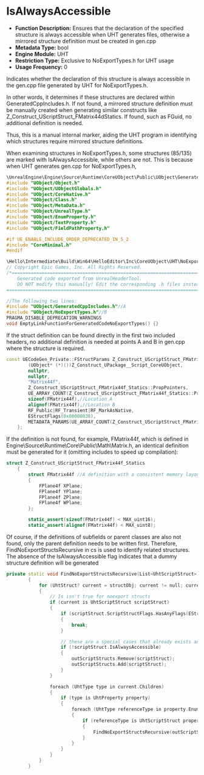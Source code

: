 # IsAlwaysAccessible

- **Function Description:** Ensures that the declaration of the specified structure is always accessible when UHT generates files, otherwise a mirrored structure definition must be created in gen.cpp
- **Metadata Type:** bool
- **Engine Module:** UHT
- **Restriction Type:** Exclusive to NoExportTypes.h for UHT usage
- **Usage Frequency:** 0

Indicates whether the declaration of this structure is always accessible in the gen.cpp file generated by UHT for NoExportTypes.h.

In other words, it determines if these structures are declared within GeneratedCppIncludes.h. If not found, a mirrored structure definition must be manually created when generating similar constructs like Z_Construct_UScriptStruct_FMatrix44dStatics. If found, such as FGuid, no additional definition is needed.

Thus, this is a manual internal marker, aiding the UHT program in identifying which structures require mirrored structure definitions.

When examining structures in NoExportTypes.h, some structures (85/135) are marked with IsAlwaysAccessible, while others are not. This is because when UHT generates gen.cpp for NoExportTypes.h,

```cpp
\UnrealEngine\Engine\Source\Runtime\CoreUObject\Public\UObject\GeneratedCppIncludes.h
#include "UObject/Object.h"
#include "UObject/UObjectGlobals.h"
#include "UObject/CoreNative.h"
#include "UObject/Class.h"
#include "UObject/MetaData.h"
#include "UObject/UnrealType.h"
#include "UObject/EnumProperty.h"
#include "UObject/TextProperty.h"
#include "UObject/FieldPathProperty.h"

#if UE_ENABLE_INCLUDE_ORDER_DEPRECATED_IN_5_2
#include "CoreMinimal.h"
#endif

\Hello\Intermediate\Build\Win64\HelloEditor\Inc\CoreUObject\UHT\NoExportTypes.gen.cpp：
// Copyright Epic Games, Inc. All Rights Reserved.
/*===========================================================================
	Generated code exported from UnrealHeaderTool.
	DO NOT modify this manually! Edit the corresponding .h files instead!
===========================================================================*/

//The following two lines:
#include "UObject/GeneratedCppIncludes.h"//A
#include "UObject/NoExportTypes.h"//B
PRAGMA_DISABLE_DEPRECATION_WARNINGS
void EmptyLinkFunctionForGeneratedCodeNoExportTypes() {}
```

If the struct definition can be found directly in the first two included headers, no additional definition is needed at points A and B in gen.cpp where the structure is required.

```cpp
const UECodeGen_Private::FStructParams Z_Construct_UScriptStruct_FMatrix44f_Statics::ReturnStructParams = {
		(UObject* (*)())Z_Construct_UPackage__Script_CoreUObject,
		nullptr,
		nullptr,
		"Matrix44f",
		Z_Construct_UScriptStruct_FMatrix44f_Statics::PropPointers,
		UE_ARRAY_COUNT(Z_Construct_UScriptStruct_FMatrix44f_Statics::PropPointers),
		sizeof(FMatrix44f),//Location A
		alignof(FMatrix44f),//Location B
		RF_Public|RF_Transient|RF_MarkAsNative,
		EStructFlags(0x00000038),
		METADATA_PARAMS(UE_ARRAY_COUNT(Z_Construct_UScriptStruct_FMatrix44f_Statics::Struct_MetaDataParams), Z_Construct_UScriptStruct_FMatrix44f_Statics::Struct_MetaDataParams)
	};
```

If the definition is not found, for example, FMatrix44f, which is defined in Engine\Source\Runtime\Core\Public\Math\Matrix.h, an identical definition must be generated for it (omitting includes to speed up compilation):

```cpp
struct Z_Construct_UScriptStruct_FMatrix44f_Statics
	{
		struct FMatrix44f //A definition with a consistent memory layout
		{
			FPlane4f XPlane;
			FPlane4f YPlane;
			FPlane4f ZPlane;
			FPlane4f WPlane;
		};

		static_assert(sizeof(FMatrix44f) < MAX_uint16);
		static_assert(alignof(FMatrix44f) < MAX_uint8);
```

Of course, if the definitions of subfields or parent classes are also not found, only the parent definition needs to be written first. Therefore, FindNoExportStructsRecursive in cs is used to identify related structures. The absence of the IsAlwaysAccessible flag indicates that a dummy structure definition will be generated

```cpp
private static void FindNoExportStructsRecursive(List<UhtScriptStruct> outScriptStructs, UhtStruct structObj)
		{
			for (UhtStruct? current = structObj; current != null; current = current.SuperStruct)
			{
				// Is isn't true for noexport structs
				if (current is UhtScriptStruct scriptStruct)
				{
					if (scriptStruct.ScriptStructFlags.HasAnyFlags(EStructFlags.Native))
					{
						break;
					}

					// these are a special cases that already exists and if wrong if exported naively
					if (!scriptStruct.IsAlwaysAccessible)
					{
						outScriptStructs.Remove(scriptStruct);
						outScriptStructs.Add(scriptStruct);
					}
				}

				foreach (UhtType type in current.Children)
				{
					if (type is UhtProperty property)
					{
						foreach (UhtType referenceType in property.EnumerateReferencedTypes())
						{
							if (referenceType is UhtScriptStruct propertyScriptStruct)
							{
								FindNoExportStructsRecursive(outScriptStructs, propertyScriptStruct);
							}
						}
					}
				}
			}
		}
```